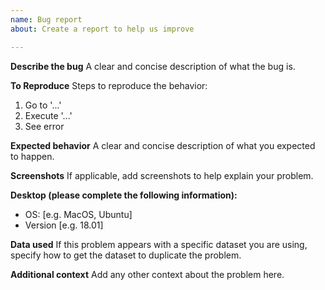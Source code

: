 ```yaml
---
name: Bug report
about: Create a report to help us improve

---
```


**Describe the bug**
A clear and concise description of what the bug is.

**To Reproduce**
Steps to reproduce the behavior:
1. Go to '...'
2. Execute '...'
4. See error

**Expected behavior**
A clear and concise description of what you expected to happen.

**Screenshots**
If applicable, add screenshots to help explain your problem.

**Desktop (please complete the following information):**
 - OS: [e.g. MacOS, Ubuntu]
 - Version [e.g. 18.01]

**Data used**
If this problem appears with a specific dataset you are using, specify how to get the dataset to duplicate the problem.

**Additional context**
Add any other context about the problem here.
